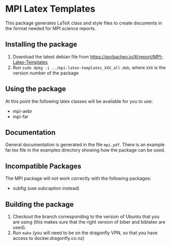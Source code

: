 MPI Latex Templates
=========================

This package generates LaTeX class and style files to create documents in the 
format needed for MPI science reports.

## Installing the package

1. Download the latest debian file from https://gorbachev.io/#/report/MPI-Latex-Templates
2. Run `sudo dpkg -i ../mpi-latex-templates_XXX_all.deb`, where `XXX` is the version number of the package

## Using the package

At this point the following latex classes will be available for you to use:

 - mpi-aebr
 - mpi-far


## Documentation

General documentation is generated in the file `mpi.pdf`. There is an example 
far.tex file in the examples directory showing how the package can be used. 

## Incompatible Packages

The MPI package will not work correctly with the following packages:

 - subfig (use subcaption instead)

## Building the package

1. Checkout the branch corresponding to the version of Ubuntu that you are using (this makes sure that the right
       version of biber and biblatex are used).
2. Run `make` (you will need to be on the dragonfly VPN, so that you have access to docker.dragonfly.co.nz)

